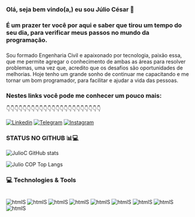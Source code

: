 ### Olá, seja bem vindo(a,) eu sou Júlio César 🤙

### É um prazer ter você por aqui e saber que tirou um tempo do seu dia, para verificar meus passos no mundo da programação. 
###

Sou formado Engenharia Civil e apaixonado por tecnologia, paixão essa, que me permite agregar o conhecimento de ambas as áreas para resolver problemas, uma vez que, acredito que os desafios são oportunidades de melhorias.
Hoje tenho um grande sonho de continuar me capacitando e me tornar um bom programador, para facilitar e ajudar a vida das pessoas.

### Nestes links você pode me conhecer um pouco mais:

👇👇👇👇👇👇👇👇👇👇👇👇👇👇👇👇👇👇👇👇👇👇👇

[![Linkedin](https://img.shields.io/badge/LinkedIn-0077B5?style=for-the-badge&logo=linkedin&logoColor=white)](https://www.linkedin.com/in/j%C3%BAlio-c%C3%A9sar-1j997/)
[![Telegram](https://img.shields.io/badge/Telegram-2CA5E0?style=for-the-badge&logo=telegram&logoColor=white)](https://web.telegram.org/k/)
[![Instagram](https://img.shields.io/badge/Instagram-E4405F?style=for-the-badge&logo=instagram&logoColor=white)](https://www.instagram.com/julio.c7/)

### STATUS NO GITHUB 📊💻
![JulioC GitHub stats](https://github-readme-stats.vercel.app/api?username=JulioCOP&show_icons=true&theme=radical)

![Julio COP Top Langs](https://github-readme-stats.vercel.app/api/top-langs/?username=JulioCOP&html&theme=radical)
 


###  💻 Technologies & Tools

<div style= "display: inline_block"><br/>
        <img align="center" alt="htmlS" src="https://img.shields.io/badge/Python-3776AB?style=for-the-badge&logo=python&logoColor=white" />
        <img align="center" alt="htmlS" src="https://img.shields.io/badge/C%23-239120?style=for-the-badge&logo=c-sharp&logoColor=white" />
        <img align="center" alt="htmlS" src="https://img.shields.io/badge/C%2B%2B-00599C?style=for-the-badge&logo=c%2B%2B&logoColor=white" />   
        <img align="center" alt="htmlS" src="https://img.shields.io/badge/-javascript-%23F7DF1E?style=flat-square&logo=javascript&logoColor=black" />
        <img align="center" alt="htmlS" src="https://img.shields.io/badge/-GitHub-181717?style=flat-square&logo=github" />
        <img align="center" alt="htmlS" src="https://img.shields.io/badge/Visual_Studio-5C2D91?style=for-the-badge&logo=visual%20studio&logoColor=white" />
        <img align="center" alt="htmlS" src="https://img.shields.io/badge/Visual_Studio_Code-0078D4?style=for-the-badge&logo=visual%20studio%20code&logoColor=white" />
        <img align="center" alt="htmlS" src="https://img.shields.io/badge/Microsoft_Office-D83B01?style=for-the-badge&logo=microsoft-office&logoColor=white" />
        <img align="center" alt="htmlS" src="https://img.shields.io/badge/Trello-0052CC?style=for-the-badge&logo=trello&logoColor=white" />
  
</div>




